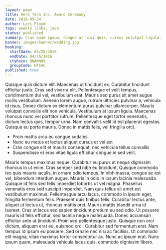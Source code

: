 ```yaml
---
layout: page
title: Hero Tech Inc. Award Ceremony
date: 2016-05-24
author: Lori Floyd
tags: weekly links, java
status: published
summary: Cras quam ipsum, congue at nisi quis, cursus volutpat ligula.
banner: images/banner/wedding.jpg
booking:
  startDate: 04/25/2016
  endDate: 04/26/2016
  ctyhocn: BNAMNHX
  groupCode: HTIAC
published: true
---
```

Quisque quis dictum elit. Maecenas ut tincidunt ex. Curabitur tincidunt efficitur justo. Cras sed viverra elit. Pellentesque et velit tempus, condimentum dui vel, vestibulum erat. Mauris sed purus sit amet augue mollis vestibulum. Aenean lorem augue, rutrum ultricies pulvinar a, vehicula id risus. Donec dictum ex elementum purus pulvinar ullamcorper. Mauris volutpat convallis elit non vehicula. Vestibulum at ipsum ligula. Maecenas rhoncus nunc vel porttitor rutrum. Pellentesque eget tortor venenatis, dictum lectus quis, tempor urna. Nam convallis velit id est placerat egestas. Quisque eu porta mauris. Donec in mattis felis, vel fringilla orci.

* Proin mattis arcu eu congue sodales
* Nunc eu metus et lectus aliquet cursus et vel est
* Cras congue elit et mauris consequat, nec vehicula tellus convallis
* Suspendisse et eros vitae ligula efficitur congue in sed velit.

Mauris tempus maximus neque. Curabitur eu purus at neque dignissim rhoncus in ut enim. Cras semper sed nibh eu tincidunt. Quisque commodo leo quis mauris iaculis, in ornare odio tempus. In nibh massa, congue ac est vel, bibendum interdum augue. Mauris in odio in ipsum lacinia malesuada. Quisque id felis sed felis imperdiet lobortis ut vel magna. Phasellus venenatis eros sed suscipit imperdiet. Nam quis tellus sit amet est vestibulum maximus. Pellentesque arcu lacus, commodo in ipsum eget, fringilla fermentum felis.
Praesent quis finibus felis. Curabitur lectus ante, aliquet ut lectus ut, rhoncus mattis orci. Mauris mattis blandit urna id laoreet. Cras ut lacus sed sapien tincidunt pretium eu sed odio. Ut posuere mauris id felis efficitur, sed lacinia neque malesuada. Donec accumsan efficitur ante ut tincidunt. Proin sed pellentesque justo. Quisque non orci dictum, aliquam erat eu, euismod orci. Curabitur sed fermentum erat. Nam tempus id ipsum eu posuere. Sed ornare nec nisi ac facilisis. Ut commodo elit magna, vitae maximus tortor consectetur ac. Nunc ac ipsum erat. Nunc ipsum quam, malesuada vehicula lacus quis, commodo dignissim libero.
